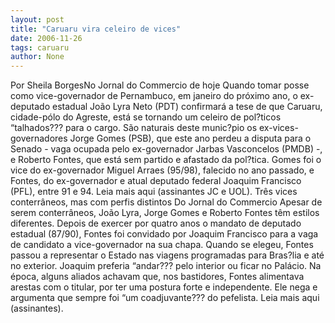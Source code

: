 ```yaml
---
layout: post
title: "Caruaru vira celeiro de vices"
date: 2006-11-26
tags: caruaru
author: None
---
```

Por Sheila BorgesNo Jornal do Commercio de hoje
Quando tomar posse como vice-governador de Pernambuco, em janeiro do próximo ano, o ex-deputado estadual João Lyra Neto (PDT) confirmará a tese de que Caruaru, cidade-pólo do Agreste, está se tornando um celeiro de pol?ticos “talhados??? para o cargo. São naturais deste munic?pio os ex-vices-governadores Jorge Gomes (PSB), que este ano perdeu a disputa para o Senado - vaga ocupada pelo ex-governador Jarbas Vasconcelos (PMDB) -, e Roberto Fontes, que está sem partido e afastado da pol?tica. Gomes foi o vice do ex-governador Miguel Arraes (95/98), falecido no ano passado, e Fontes, do ex-governador e atual deputado federal Joaquim Francisco (PFL), entre 91 e 94.
Leia mais aqui (assinantes JC e UOL).
Três vices conterrâneos, mas com perfis distintos 
Do Jornal do Commercio
Apesar de serem conterrâneos, João Lyra, Jorge Gomes e Roberto Fontes têm estilos diferentes. Depois de exercer por quatro anos o mandato de deputado estadual (87/90), Fontes foi convidado por Joaquim Francisco para a vaga de candidato a vice-governador na sua chapa. Quando se elegeu, Fontes passou a representar o Estado nas viagens programadas para Bras?lia e até no exterior. Joaquim preferia “andar??? pelo interior ou ficar no Palácio. Na época, alguns aliados achavam que, nos bastidores, Fontes alimentava arestas com o titular, por ter uma postura forte e independente. Ele nega e argumenta que sempre foi “um coadjuvante??? do pefelista.
Leia mais aqui (assinantes). 